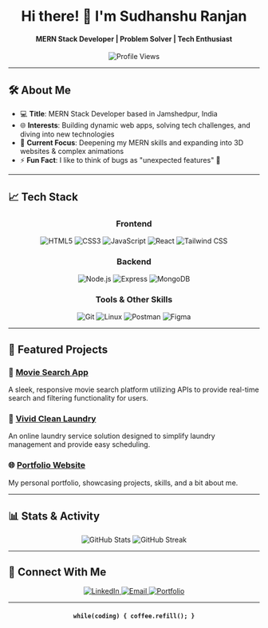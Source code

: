 <div align="center">

# Hi there! 👋 I'm Sudhanshu Ranjan
#### MERN Stack Developer | Problem Solver | Tech Enthusiast

![Profile Views](https://komarev.com/ghpvc/?username=sudhanshuedoc&label=Profile%20views&color=0e75b6&style=flat)

</div>

---

## 🛠️ About Me

- 💻 **Title**: MERN Stack Developer based in Jamshedpur, India
- 🌐 **Interests**: Building dynamic web apps, solving tech challenges, and diving into new technologies
- 🎯 **Current Focus**: Deepening my MERN skills and expanding into 3D websites & complex animations
- ⚡ **Fun Fact**: I like to think of bugs as "unexpected features" 🐛

---

## 📈 Tech Stack

<div align="center">

### Frontend
![HTML5](https://img.shields.io/badge/HTML5-%23E34F26.svg?style=for-the-badge&logo=html5&logoColor=white)
![CSS3](https://img.shields.io/badge/CSS3-%231572B6.svg?style=for-the-badge&logo=css3&logoColor=white)
![JavaScript](https://img.shields.io/badge/JavaScript-%23323330.svg?style=for-the-badge&logo=javascript&logoColor=%23F7DF1E)
![React](https://img.shields.io/badge/React-%2320232a.svg?style=for-the-badge&logo=react&logoColor=%2361DAFB)
![Tailwind CSS](https://img.shields.io/badge/Tailwind-%2338B2AC.svg?style=for-the-badge&logo=tailwind-css&logoColor=white)

### Backend
![Node.js](https://img.shields.io/badge/Node.js-%23339933.svg?style=for-the-badge&logo=node.js&logoColor=white)
![Express](https://img.shields.io/badge/Express-%23000000.svg?style=for-the-badge&logo=express&logoColor=white)
![MongoDB](https://img.shields.io/badge/MongoDB-%234ea94b.svg?style=for-the-badge&logo=mongodb&logoColor=white)

### Tools & Other Skills
![Git](https://img.shields.io/badge/Git-%23F05033.svg?style=for-the-badge&logo=git&logoColor=white)
![Linux](https://img.shields.io/badge/Linux-FCC624?style=for-the-badge&logo=linux&logoColor=black)
![Postman](https://img.shields.io/badge/Postman-%23FF6C37.svg?style=for-the-badge&logo=postman&logoColor=white)
![Figma](https://img.shields.io/badge/Figma-%23F24E1E.svg?style=for-the-badge&logo=figma&logoColor=white)

</div>

---

## 📂 Featured Projects

### 🚀 [Movie Search App](https://github.com/sudhanshuedoc/MovieSearchApp)
A sleek, responsive movie search platform utilizing APIs to provide real-time search and filtering functionality for users.  

### 🧺 [Vivid Clean Laundry](https://github.com/sudhanshuedoc/VividClean)
An online laundry service solution designed to simplify laundry management and provide easy scheduling.

### 🌐 [Portfolio Website](https://sudhanshuedoc.github.io/Portfolio/)
My personal portfolio, showcasing projects, skills, and a bit about me.

---

## 📊 Stats & Activity

<div align="center">
  
![GitHub Stats](https://github-readme-stats.vercel.app/api?username=sudhanshuedoc&show_icons=true&theme=radical)
![GitHub Streak](https://github-readme-streak-stats.herokuapp.com/?user=sudhanshuedoc&theme=radical)

</div>

---

## 🤝 Connect With Me

<div align="center">
<a href="https://linkedin.com/in/sudhanshu-ranjan-bb0ab0287" target="_blank">
  <img src="https://img.shields.io/badge/-%2F%2F%20Connect%20on%20LinkedIn-0a66c2?style=for-the-badge&logo=linkedin&logoColor=white" alt="LinkedIn"/>
</a>
<a href="mailto:sudhanshu2dbit@gmail.com">
  <img src="https://img.shields.io/badge/-%2F%2F%20Email%20Me-ea4335?style=for-the-badge&logo=gmail&logoColor=white" alt="Email"/>
</a>
<a href="https://sudhanshuedoc.github.io/Portfolio/">
  <img src="https://img.shields.io/badge/-%2F%2F%20Portfolio%20Website-00b4d8?style=for-the-badge&logo=google-chrome&logoColor=white" alt="Portfolio"/>
</a>
</div>

---

<div align="center">

#### `while(coding) { coffee.refill(); }`

</div>
